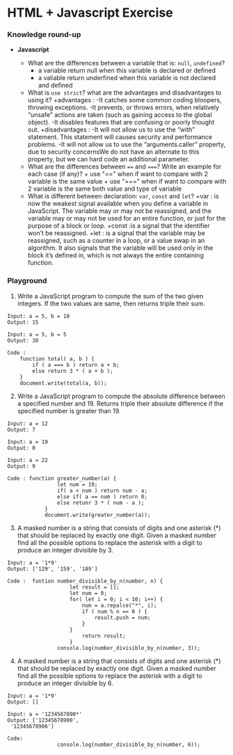 # HTML + Javascript Exercise

### Knowledge round-up

- **Javascript**

	- What are the differences between a variable that is: `null`, `undefined`?
		+ a variable return null when this variable is declared or defined 
		+ a valiable return underfined when this variable is not declared and defined
	- What is `use strict`? what are the advantages and disadvantages to using it?
			+advantages : 
				-It catches some common coding bloopers, throwing exceptions. 
				-It prevents, or throws errors, when relatively “unsafe” actions are taken (such as gaining access to the global object). 
				-It disables features that are confusing or poorly thought out. 
			+disadvantages : 
				-It will not allow us to use the “with” statement. This statement will causes security and performance problems. 
				-It will not allow us to use the “arguments.caller” property, due to security concernsWe do not have an alternate to this property, but we can hard code an additional parameter.
	- What are the differences between `==` and `===`? Write an example for each case (if any)?
			+ use "==" when if want to compare with 2 variable is the same value
			+ use "===" when if want to compare with 2 variable is the same both value and type of variable
	- What is different between declaration: `var`, `const` and `let`?
			+var : is now the weakest signal available when you define a variable in JavaScript. The variable may or may not be reassigned, and the variable may or may not be used for an entire function, or just for the purpose of a block or loop. 
			+const :is a signal that the identifier won’t be reassigned. 
			+let : is a signal that the variable may be reassigned, such as a counter in a loop, or a value swap in an algorithm. It also signals that the variable will be used only in the block it’s defined in, which is not always the entire containing function.

### Playground
1. Write a JavaScript program to compute the sum of the two given integers. If the two values are same, then returns triple their sum.
```
Input: a = 5, b = 10
Output: 15

Input: a = 5, b = 5
Output: 30

Code :
	function total( a, b ) {
		if ( a === b ) return a + b;
		else return 3 * ( a + b );
	}
	document.write(total(a, b));
```

2. Write a JavaScript program to compute the absolute difference between a specified number and 19. Returns triple their absolute difference if the specified number is greater than 19.

```
Input: a = 12
Output: 7

Input: a = 19
Output: 0

Input: a = 22
Output: 9

Code : function greater_number(a) {
				let num = 19;
				if( a < num ) return num - a;
				else if( a == num ) return 0;
				else retunr 3 * ( num - a );
			}
			document.write(greater_number(a));
```

3. A masked number is a string that consists of digits and one asterisk (*) that should be replaced by exactly one digit. Given a masked number find all the possible options to replace the asterisk with a digit to produce an integer divisible by 3.

```
Input: a = '1*9'
Output: ['129', '159', '189']

Code : 	funtion number_divisible_by_n(number, n) {
					let result = [];
					let num = 0;
					for( let i = 0; i < 10; i++) {
						num = a.repalce("*", i);
						if ( num % n == 0 ) {
							result.push = num;
						}					
					}
						return result;
					}
				console.log(number_divisible_by_n(number, 3));

```


4. A masked number is a string that consists of digits and one asterisk (*) that should be replaced by exactly one digit. Given a masked number find all the possible options to replace the asterisk with a digit to produce an integer divisible by 6.

```
Input: a = '1*9'
Output: []
```

```
Input: a = '1234567890*'
Output: ['12345678900', 
 '12345678906']

Code: 
				console.log(number_divisible_by_n(number, 6));
```